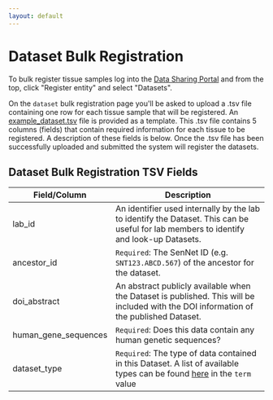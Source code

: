 ```yaml
---
layout: default
---
```

# Dataset Bulk Registration

To bulk register tissue samples log into the [Data Sharing Portal](https://data.sennetconsortium.org/edit/bulk/dataset?action=register) and from the top, click "Register entity" and select "Datasets".

On the `dataset` bulk registration page you'll be asked to upload a .tsv file containing one row for each tissue sample that will be registered.  An [example_dataset.tsv](https://data.sennetconsortium.org/bulk/entities/example_dataset.tsv) file is provided as a template. This .tsv file contains 5 columns (fields) that contain required information for each tissue to be registered.  A description of these fields is below.  Once the .tsv file has been successfully uploaded and submitted the system will register the datasets.


## Dataset Bulk Registration TSV Fields

| Field/Column         | Description                                                                                                                                                                                                                               |
|----------------------|-------------------------------------------------------------------------------------------------------------------------------------------------------------------------------------------------------------------------------------------|
| lab_id               | An identifier used internally by the lab to identify the Dataset. This can be useful for lab members to identify and look-up Datasets.                                                                                                    |
| ancestor_id          | `Required`: The SenNet ID (e.g. `SNT123.ABCD.567`) of the ancestor for the dataset.                                                                                                                                                       |
| doi_abstract         | An abstract publicly available when the Dataset is published. This will be included with the DOI information of the published Dataset.                                                                                                    |
| human_gene_sequences | `Required`: Does this data contain any human genetic sequences?                                                                                                                                                                           |
| dataset_type         | `Required`: The type of data contained in this Dataset. A list of available types can be found [here](https://ontology-api.dev.hubmapconsortium.org/valueset?parent_sab=SENNET&parent_code=C003041&child_sabs=SENNET) in the `term` value |
